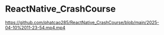 # ReactNative_CrashCourse

https://github.com/phatcao285/ReactNative_CrashCourse/blob/main/2025-04-10%2011-23-54.mp4.mp4
